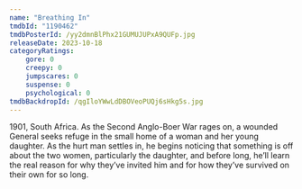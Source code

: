 ```yaml
---
name: "Breathing In"
tmdbId: "1190462"
tmdbPosterId: /yy2dmnBlPhx21GUMUJUPxA9QUFp.jpg
releaseDate: 2023-10-18
categoryRatings:
    gore: 0
    creepy: 0
    jumpscares: 0
    suspense: 0
    psychological: 0
tmdbBackdropId: /qgIloYWwLdDBOVeoPUQj6sHkg5s.jpg
---
```

1901, South Africa. As the Second Anglo-Boer War rages on, a wounded General seeks refuge in the small home of a woman and her young daughter. As the hurt man settles in, he begins noticing that something is off about the two women, particularly the daughter, and before long, he’ll learn the real reason for why they’ve invited him and for how they’ve survived on their own for so long.
